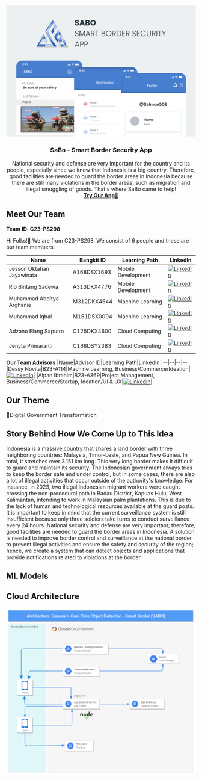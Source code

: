 <div align="center">
	<img src="https://github.com/C23-PS298/.github/blob/main/profile/img/Cover_SABO.png"/>
	<h3 align="center">SaBo - Smart Border Security App</h3>
	<p align="center">
		National security and defense are very important for the country and its people, especially since we know that Indonesia is a big country. Therefore, good facilities are needed to guard the border areas in Indonesia because there are still many violations in the border areas, such as migration and illegal smuggling of goods. That's where SaBo came to help!
		<br />
		<a href="#"><strong>Try Our App📲</strong></a>
	</p>
</div>

## Meet Our Team
**Team ID: C23-PS298**

Hi Folks!👋 We are from C23-PS298. We consist of 6 people and these are our team members:

|Name|Bangkit ID|Learning Path|LinkedIn
|--|--|--|--
|Jesson Oktafian Jayawinata|A168DSX1693|Mobile Development|[![LinkedIn](https://img.shields.io/badge/linkedin-%230077B5.svg?style=for-the-badge&logo=linkedin&logoColor=white)](https://www.linkedin.com/in/jesson-oktafian-jayawinata)|
|Rio Bintang Sadewa|A313DKX4776|Mobile Development|[![LinkedIn](https://img.shields.io/badge/linkedin-%230077B5.svg?style=for-the-badge&logo=linkedin&logoColor=white)](https://www.linkedin.com/in/rio-bintang-sadewa-561b35249)|
|Muhammad Abditya Arghanie|M312DKX4544|Machine Learning|[![LinkedIn](https://img.shields.io/badge/linkedin-%230077B5.svg?style=for-the-badge&logo=linkedin&logoColor=white)](https://www.linkedin.com/in/muhammad-abditya-arghanie)|
|Muhammad Iqbal|M151DSX0094|Machine Learning|[![LinkedIn](https://img.shields.io/badge/linkedin-%230077B5.svg?style=for-the-badge&logo=linkedin&logoColor=white)](https://www.linkedin.com/in/m-iqbaal-/)|
|Adzano Elang Saputro|C125DKX4600|Cloud Computing|[![LinkedIn](https://img.shields.io/badge/linkedin-%230077B5.svg?style=for-the-badge&logo=linkedin&logoColor=white)](https://www.linkedin.com/in/adzanoelang/)|
|Jenyta Primaranti|C168DSY2383|Cloud Computing|[![LinkedIn](https://img.shields.io/badge/linkedin-%230077B5.svg?style=for-the-badge&logo=linkedin&logoColor=white)](https://www.linkedin.com/in/jenytaprimaranti/)|

**Our Team Advisors**
|Name|Advisor ID|Learning Path|LinkedIn
|--|--|--|--
|Dessy Novita|B23-A114|Machine Learning, Business/Commerce/Ideation|[![LinkedIn](https://img.shields.io/badge/linkedin-%230077B5.svg?style=for-the-badge&logo=linkedin&logoColor=white)](https://www.linkedin.com/in/dessy-novita-668a4778/)|
|Alpan Ibrahim|B23-A369|Project Management, Business/Commerce/Startup, Ideation/UI & UX|[![LinkedIn](https://img.shields.io/badge/linkedin-%230077B5.svg?style=for-the-badge&logo=linkedin&logoColor=white)](https://www.linkedin.com/in/alpan-ibrahim-1951b7181/)|

## Our Theme 
🔰Digital Government Transformation

## Story Behind How We Come Up to This Idea
Indonesia is a massive country that shares a land border with three neighboring countries: Malaysia, Timor-Leste, and Papua New Guinea. In total, it stretches over 3.151 km long. This very long border makes it difficult to guard and maintain its security. The Indonesian government always tries to keep the border safe and under control, but in some cases, there are also a lot of illegal activities that occur outside of the authority's knowledge. For instance, in 2023, two illegal Indonesian migrant workers were caught crossing the non-procedural path in Badau District, Kapuas Hulu, West Kalimantan, intending to work in Malaysian palm plantations. This is due to the lack of human and technological resources available at the guard posts. It is important to keep in mind that the current surveillance system is still insufficient because only three soldiers take turns to conduct surveillance every 24 hours. National security and defense are very important; therefore, good facilities are needed to guard the border areas in Indonesia. A solution is needed to improve border control and surveillance at the national border to prevent illegal activities and ensure the safety and security of the region; hence, we create a system that can detect objects and applications that provide notifications related to violations at the border.

## ML Models


## Cloud Architecture
<img src="https://github.com/C23-PS298/.github/blob/main/profile/img/cloud_architecture.png">
